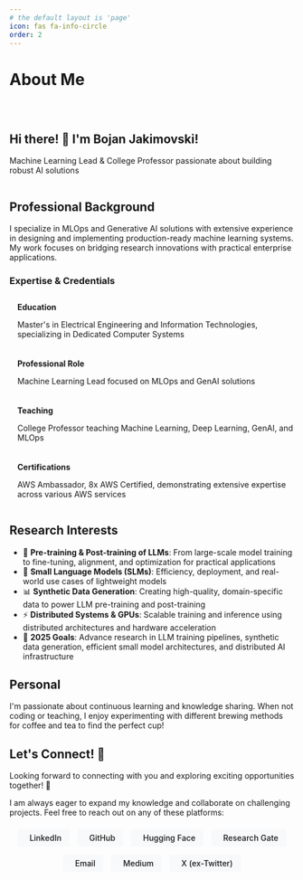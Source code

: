```yaml
---
# the default layout is 'page'
icon: fas fa-info-circle
order: 2
---
```


# About Me

<div class="profile-header">
  <div class="profile-image">
    <!-- If you have a profile photo, add it here -->
    <!-- <img src="/assets/img/profile-photo.jpg" alt="Bojan Jakimovski" width="200px" class="rounded-circle"> -->
  </div>
  <div class="profile-intro">
    <h2>Hi there! 👋 I'm Bojan Jakimovski!</h2>
    <p class="lead">Machine Learning Lead & College Professor passionate about building robust AI solutions</p>
  </div>
</div>

## Professional Background

I specialize in MLOps and Generative AI solutions with extensive experience in designing and implementing production-ready machine learning systems. My work focuses on bridging research innovations with practical enterprise applications.

### Expertise & Credentials

<div class="expertise-grid">
  <div class="expertise-item">
    <i class="fas fa-graduation-cap fa-2x"></i>
    <div>
      <strong>Education</strong>
      <p>Master's in Electrical Engineering and Information Technologies, specializing in Dedicated Computer Systems</p>
    </div>
  </div>
  <div class="expertise-item">
    <i class="fas fa-laptop-code fa-2x"></i>
    <div>
      <strong>Professional Role</strong>
      <p>Machine Learning Lead focused on MLOps and GenAI solutions</p>
    </div>
  </div>
  <div class="expertise-item">
    <i class="fas fa-chalkboard-teacher fa-2x"></i>
    <div>
      <strong>Teaching</strong>
      <p>College Professor teaching Machine Learning, Deep Learning, GenAI, and MLOps</p>
    </div>
  </div>
  <div class="expertise-item">
    <i class="fab fa-aws fa-2x"></i>
    <div>
      <strong>Certifications</strong>
      <p>AWS Ambassador, 8x AWS Certified, demonstrating extensive expertise across various AWS services</p>
    </div>
  </div>
</div>


## Research Interests

- 🔬 **Pre-training & Post-training of LLMs**: From large-scale model training to fine-tuning, alignment, and optimization for practical applications  
- 🧠 **Small Language Models (SLMs)**: Efficiency, deployment, and real-world use cases of lightweight models  
- 📊 **Synthetic Data Generation**: Creating high-quality, domain-specific data to power LLM pre-training and post-training  
- ⚡ **Distributed Systems & GPUs**: Scalable training and inference using distributed architectures and hardware acceleration  
- 🚀 **2025 Goals**: Advance research in LLM training pipelines, synthetic data generation, efficient small model architectures, and distributed AI infrastructure  


## Personal

I'm passionate about continuous learning and knowledge sharing. When not coding or teaching, I enjoy experimenting with different brewing methods for coffee and tea to find the perfect cup!

## Let's Connect! 🤝

Looking forward to connecting with you and exploring exciting opportunities together! 🚀

I am always eager to expand my knowledge and collaborate on challenging projects. Feel free to reach out on any of these platforms:

<div class="social-links">
  <a href="https://www.linkedin.com/in/bojan-jakimovski/" title="LinkedIn" class="social-btn"><i class="fab fa-linkedin fa-lg"></i> LinkedIn</a>
  <a href="https://github.com/Shekswess" title="GitHub" class="social-btn"><i class="fab fa-github fa-lg"></i> GitHub</a>
  <a href="https://huggingface.co/Shekswess" title="Hugging Face" class="social-btn"><i class="fas fa-robot fa-lg"></i> Hugging Face</a>
  <a href="https://www.researchgate.net/profile/Bojan-Jakimovski" title="Research Gate" class="social-btn"><i class="fab fa-researchgate fa-lg"></i> Research Gate</a>
  <a href="mailto:jakimovski_bojan@outlook.com" title="Email" class="social-btn"><i class="fas fa-envelope fa-lg"></i> Email</a>
  <a href="https://medium.com/@jakimovski_bojan" title="Medium" class="social-btn"><i class="fab fa-medium fa-lg"></i> Medium</a>
  <a href="https://x.com/Shekswess" title="X" class="social-btn"><i class="fab fa-x fa-lg"></i>X (ex-Twitter)</a>
</div>

<style>
.profile-header {
  display: flex;
  align-items: center;
  margin-bottom: 2em;
  flex-wrap: wrap;
  gap: 2em;
}
.expertise-grid {
  display: grid;
  grid-template-columns: repeat(auto-fit, minmax(300px, 1fr));
  gap: 1.5em;
  margin: 2em 0;
}
.expertise-item {
  display: flex;
  gap: 1em;
  align-items: flex-start;
}
.social-links {
  display: flex;
  flex-wrap: wrap;
  gap: 1em;
  margin-top: 1.5em;
  justify-content: center; /* Center the links horizontally */
  width: 100%; /* Ensure the div takes full width */
}
.social-btn {
  display: inline-flex;
  align-items: center;
  gap: 0.5em;
  padding: 0.5em 1em;
  background: #f8f9fa;
  border-radius: 4px;
  text-decoration: none;
  font-weight: 500;
}
.social-btn:hover {
  background: #e9ecef;
  text-decoration: none;
}
.resources-box {
  background: #f8f9fa;
  border-left: 4px solid #0366d6;
  padding: 0.5em 1em;
  margin: 1em 0;
  border-radius: 0 4px 4px 0;
}
</style>
